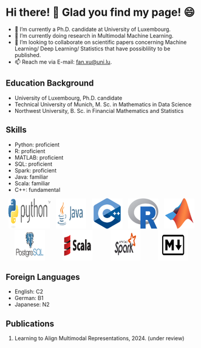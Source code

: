 # Hi there! 👋 Glad you find my page! :smile:


- 🔭 I’m currently a Ph.D. candidate at University of Luxembourg.
- 🌱 I’m currently doing research in Multimodal Machine Learning.
- 👯 I’m looking to collaborate on scientific papers concerning Machine Learning/ Deep Learning/ Statistics that have possiblility to be published.
- 📫 Reach me via E-mail: fan.xu@uni.lu.

## Education Background
- University of Luxembourg, Ph.D. candidate
- Technical University of Munich, M. Sc. in Mathematics in Data Science
- Northwest University, B. Sc. in Financial Mathematics and Statistics

## Skills
- Python: proficient
- R: proficient
- MATLAB: proficient
- SQL: proficient
- Spark: proficient
- Java: familiar
- Scala: familiar
- C++: fundamental
<div style="display: flex; align-items: center; justify-content: space-around; flex-wrap: wrap;">
<a href="https://www.python.org"><img src="logos/python.svg" alt="Python Logo" width="110" height="80"></a>
<a href="https://www.java.com/en/"><img src="logos/java.svg" alt="Java logo" width="80" height="80"></a>
<a href="https://isocpp.org"><img src="logos/cpp.svg" alt="C++ logo" width="80" height="80"></a>
<a href="https://www.r-project.org"><img src="logos/r.svg" alt="R Logo" width="80" height="80"></a>
<a href="https://www.mathworks.com/products/matlab.html"><img src="logos/matlab.svg" alt="Matlab Logo" width="80" height="80"></a>
<a href="https://www.postgresql.org"><img src="logos/postgresql.svg" alt="SQL logo" width="80" height="80"></a>
<a href="https://www.scala-lang.org"><img src="logos/scala.svg" alt="Scala logo" width="80" height="80"></a>
<a href="https://spark.apache.org"><img src="logos/spark.svg" alt="Spark logo" width="80" height="80"></a>
<a href="https://www.markdownguide.org"><img src="logos/markdown.svg" alt="Markdown logo" width="80" height="80"></a>
</div>

## Foreign Languages
- English: C2
- German: B1
- Japanese: N2

## Publications
1. Learning to Align Multimodal Representations, 2024. (under review)

